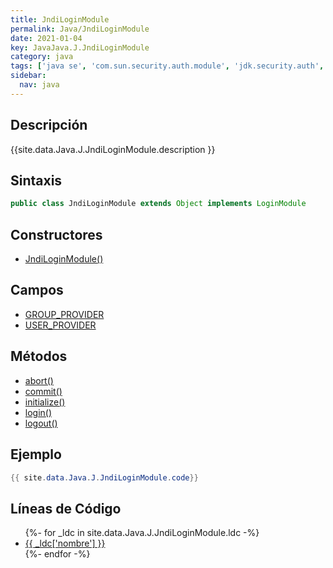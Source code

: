 ```yaml
---
title: JndiLoginModule
permalink: Java/JndiLoginModule
date: 2021-01-04
key: JavaJava.J.JndiLoginModule
category: java
tags: ['java se', 'com.sun.security.auth.module', 'jdk.security.auth', 'clase java', 'Java 1.0']
sidebar: 
  nav: java
---
```


## Descripción
{{site.data.Java.J.JndiLoginModule.description }}

## Sintaxis
~~~java
public class JndiLoginModule extends Object implements LoginModule
~~~

## Constructores
* [JndiLoginModule()](/Java/JndiLoginModule/JndiLoginModule/)

## Campos
* [GROUP_PROVIDER](/Java/JndiLoginModule/GROUP_PROVIDER)
* [USER_PROVIDER](/Java/JndiLoginModule/USER_PROVIDER)

## Métodos
* [abort()](/Java/JndiLoginModule/abort)
* [commit()](/Java/JndiLoginModule/commit)
* [initialize()](/Java/JndiLoginModule/initialize)
* [login()](/Java/JndiLoginModule/login)
* [logout()](/Java/JndiLoginModule/logout)

## Ejemplo
~~~java
{{ site.data.Java.J.JndiLoginModule.code}}
~~~

## Líneas de Código
<ul>
{%- for _ldc in site.data.Java.J.JndiLoginModule.ldc -%}
   <li>
       <a href="{{_ldc['url'] }}">{{ _ldc['nombre'] }}</a>
   </li>
{%- endfor -%}
</ul>
